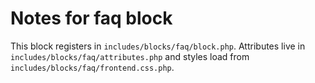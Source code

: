 # Notes for faq block

This block registers in `includes/blocks/faq/block.php`. Attributes live in `includes/blocks/faq/attributes.php` and styles load from `includes/blocks/faq/frontend.css.php`.
